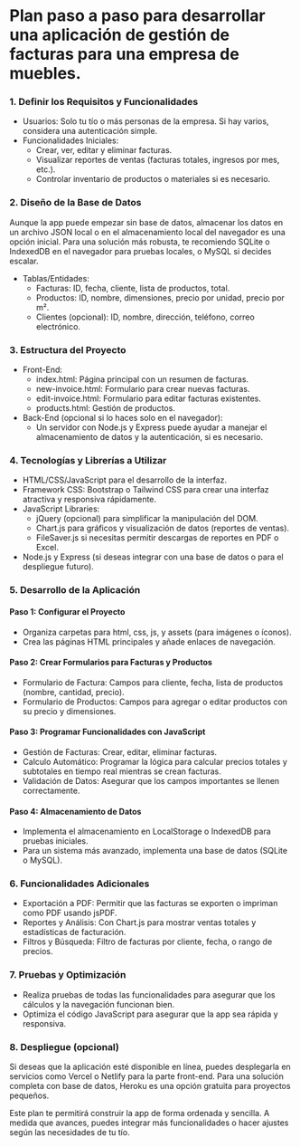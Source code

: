 # Plan paso a paso para desarrollar una aplicación de gestión de facturas para una empresa de muebles.

### 1. Definir los Requisitos y Funcionalidades
   - Usuarios: Solo tu tío o más personas de la empresa. Si hay varios, considera una autenticación simple.
   - Funcionalidades Iniciales:
     - Crear, ver, editar y eliminar facturas.
     - Visualizar reportes de ventas (facturas totales, ingresos por mes, etc.).
     - Controlar inventario de productos o materiales si es necesario.

### 2. Diseño de la Base de Datos
   Aunque la app puede empezar sin base de datos, almacenar los datos en un archivo JSON local o en el almacenamiento local del navegador es una opción inicial. Para una solución más robusta, te recomiendo SQLite o IndexedDB en el navegador para pruebas locales, o MySQL si decides escalar.

   - Tablas/Entidades:
     - Facturas: ID, fecha, cliente, lista de productos, total.
     - Productos: ID, nombre, dimensiones, precio por unidad, precio por m².
     - Clientes (opcional): ID, nombre, dirección, teléfono, correo electrónico.

### 3. Estructura del Proyecto
   - Front-End:
     - index.html: Página principal con un resumen de facturas.
     - new-invoice.html: Formulario para crear nuevas facturas.
     - edit-invoice.html: Formulario para editar facturas existentes.
     - products.html: Gestión de productos.
   - Back-End (opcional si lo haces solo en el navegador):
     - Un servidor con Node.js y Express puede ayudar a manejar el almacenamiento de datos y la autenticación, si es necesario.

### 4. Tecnologías y Librerías a Utilizar
   - HTML/CSS/JavaScript para el desarrollo de la interfaz.
   - Framework CSS: Bootstrap o Tailwind CSS para crear una interfaz atractiva y responsiva rápidamente.
   - JavaScript Libraries:
     - jQuery (opcional) para simplificar la manipulación del DOM.
     - Chart.js para gráficos y visualización de datos (reportes de ventas).
     - FileSaver.js si necesitas permitir descargas de reportes en PDF o Excel.
   - Node.js y Express (si deseas integrar con una base de datos o para el despliegue futuro).

### 5. Desarrollo de la Aplicación
   #### Paso 1: Configurar el Proyecto
   - Organiza carpetas para html, css, js, y assets (para imágenes o íconos).
   - Crea las páginas HTML principales y añade enlaces de navegación.

   #### Paso 2: Crear Formularios para Facturas y Productos
   - Formulario de Factura: Campos para cliente, fecha, lista de productos (nombre, cantidad, precio).
   - Formulario de Productos: Campos para agregar o editar productos con su precio y dimensiones.

   #### Paso 3: Programar Funcionalidades con JavaScript
   - Gestión de Facturas: Crear, editar, eliminar facturas.
   - Calculo Automático: Programar la lógica para calcular precios totales y subtotales en tiempo real mientras se crean facturas.
   - Validación de Datos: Asegurar que los campos importantes se llenen correctamente.

   #### Paso 4: Almacenamiento de Datos
   - Implementa el almacenamiento en LocalStorage o IndexedDB para pruebas iniciales.
   - Para un sistema más avanzado, implementa una base de datos (SQLite o MySQL).

### 6. Funcionalidades Adicionales
   - Exportación a PDF: Permitir que las facturas se exporten o impriman como PDF usando jsPDF.
   - Reportes y Análisis: Con Chart.js para mostrar ventas totales y estadísticas de facturación.
   - Filtros y Búsqueda: Filtro de facturas por cliente, fecha, o rango de precios.

### 7. Pruebas y Optimización
   - Realiza pruebas de todas las funcionalidades para asegurar que los cálculos y la navegación funcionan bien.
   - Optimiza el código JavaScript para asegurar que la app sea rápida y responsiva.

### 8. Despliegue (opcional)
   Si deseas que la aplicación esté disponible en línea, puedes desplegarla en servicios como Vercel o Netlify para la parte front-end. Para una solución completa con base de datos, Heroku es una opción gratuita para proyectos pequeños.

Este plan te permitirá construir la app de forma ordenada y sencilla. A medida que avances, puedes integrar más funcionalidades o hacer ajustes según las necesidades de tu tío.